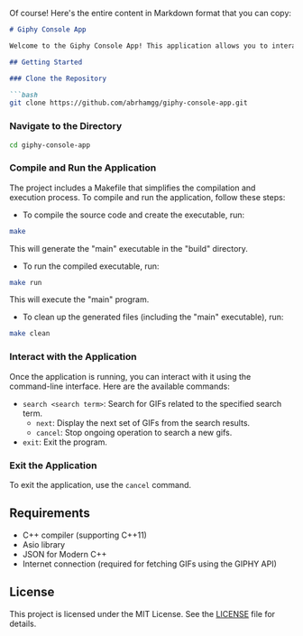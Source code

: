 Of course! Here's the entire content in Markdown format that you can copy:

```markdown
# Giphy Console App

Welcome to the Giphy Console App! This application allows you to interactively search for and view GIFs using the GIPHY API.

## Getting Started

### Clone the Repository

```bash
git clone https://github.com/abrhamgg/giphy-console-app.git
```

### Navigate to the Directory

```bash
cd giphy-console-app
```

### Compile and Run the Application

The project includes a Makefile that simplifies the compilation and execution process. To compile and run the application, follow these steps:

- To compile the source code and create the executable, run:

```bash
make
```

This will generate the "main" executable in the "build" directory.

- To run the compiled executable, run:

```bash
make run
```

This will execute the "main" program.

- To clean up the generated files (including the "main" executable), run:

```bash
make clean
```

### Interact with the Application

Once the application is running, you can interact with it using the command-line interface. Here are the available commands:

- `search <search term>`: Search for GIFs related to the specified search term.
    -   `next`: Display the next set of GIFs from the search results.
    - `cancel`: Stop ongoing operation to search a new gifs.
- `exit`: Exit the program.

### Exit the Application

To exit the application, use the `cancel` command.

## Requirements

- C++ compiler (supporting C++11)
- Asio library
- JSON for Modern C++
- Internet connection (required for fetching GIFs using the GIPHY API)

## License

This project is licensed under the MIT License. See the [LICENSE](LICENSE) file for details.
```

